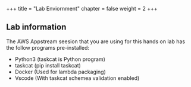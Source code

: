 +++
title = "Lab Enviornment"
chapter = false
weight = 2
+++


## Lab information 

The AWS Appstream seesion that you are using for this hands on lab has the follow programs pre-installed:

- Python3 (taskcat is Python program)
- taskcat (pip install taskcat)
- Docker  (Used for lambda packaging)
- Vscode  (With taskcat schemea validation enabled)

